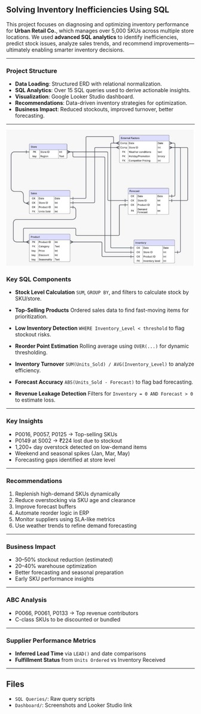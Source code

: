 ## Solving Inventory Inefficiencies Using SQL

This project focuses on diagnosing and optimizing inventory performance for **Urban Retail Co.**, which manages over 5,000 SKUs across multiple store locations. We used **advanced SQL analytics** to identify inefficiencies, predict stock issues, analyze sales trends, and recommend improvements—ultimately enabling smarter inventory decisions.

---

### Project Structure

* **Data Loading**: Structured ERD with relational normalization.
* **SQL Analytics**: Over 15 SQL queries used to derive actionable insights.
* **Visualization**: Google Looker Studio dashboard.
* **Recommendations**: Data-driven inventory strategies for optimization.
* **Business Impact**: Reduced stockouts, improved turnover, better forecasting.

---
![Alt Text](image/qq.png)



### Key SQL Components

* **Stock Level Calculation**
  `SUM`, `GROUP BY`, and filters to calculate stock by SKU/store.

* **Top-Selling Products**
  Ordered sales data to find fast-moving items for prioritization.

* **Low Inventory Detection**
  `WHERE Inventory_Level < threshold` to flag stockout risks.

* **Reorder Point Estimation**
  Rolling average using `OVER(...)` for dynamic thresholding.

* **Inventory Turnover**
  `SUM(Units_Sold) / AVG(Inventory_Level)` to analyze efficiency.

* **Forecast Accuracy**
  `ABS(Units_Sold - Forecast)` to flag bad forecasting.

* **Revenue Leakage Detection**
  Filters for `Inventory = 0 AND Forecast > 0` to estimate loss.

---

### Key Insights

* P0016, P0057, P0125 → Top-selling SKUs
* P0149 at S002 → ₹224 lost due to stockout
* 1,200+ day overstock detected on low-demand items
* Weekend and seasonal spikes (Jan, Mar, May)
* Forecasting gaps identified at store level

---

### Recommendations

1. Replenish high-demand SKUs dynamically
2. Reduce overstocking via SKU age and clearance
3. Improve forecast buffers
4. Automate reorder logic in ERP
5. Monitor suppliers using SLA-like metrics
6. Use weather trends to refine demand forecasting

---

### Business Impact

* 30–50% stockout reduction (estimated)
* 20–40% warehouse optimization
* Better forecasting and seasonal preparation
* Early SKU performance insights

---

### ABC Analysis

* P0066, P0061, P0133 → Top revenue contributors
* C-class SKUs to be discounted or bundled

---

### Supplier Performance Metrics

* **Inferred Lead Time** via `LEAD()` and date comparisons
* **Fulfillment Status** from `Units Ordered` vs Inventory Received

---



## Files

* `SQL Queries/`: Raw query scripts
* `Dashboard/`: Screenshots and Looker Studio link


